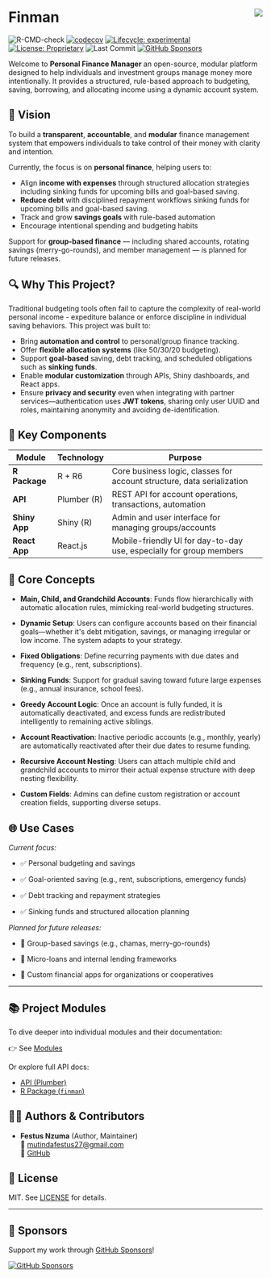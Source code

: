 # Finman <img src="https://img.shields.io/badge/status-active-brightgreen" align="right"/>

![R-CMD-check](https://github.com/statisticsguru1/personal-finance-manager/actions/workflows/r-ci.yml/badge.svg?branch=refactor-main-account-docs)
[![codecov](https://codecov.io/github/statisticsguru1/personal-finance-manager/branch/refactor-main-account-docs/graph/badge.svg?token=O02A92ODYD)](https://codecov.io/github/statisticsguru1/personal-finance-manager)
[![Lifecycle: experimental](https://img.shields.io/badge/lifecycle-experimental-orange.svg)](https://lifecycle.r-lib.org/articles/stages.html#experimental)
[![License: Proprietary](https://img.shields.io/badge/license-Proprietary-red.svg)](LICENSE)
![Last Commit](https://img.shields.io/github/last-commit/statisticsguru1/personal-finance-manager)
[![GitHub Sponsors](https://img.shields.io/github/sponsors/statisticsguru1?style=flat-square)](https://github.com/sponsors/statisticsguru1)


Welcome to **Personal Finance Manager** an open-source, modular platform designed to help individuals and investment groups manage money more intentionally. It provides a structured, rule-based approach to budgeting, saving, borrowing, and allocating income using a dynamic account system.


## 🚀 Vision

To build a **transparent**, **accountable**, and **modular** finance management system that empowers individuals to take control of their money with clarity and intention.

Currently, the focus is on **personal finance**, helping users to:

- Align **income with expenses** through structured allocation strategies including sinking funds for upcoming bills and goal-based saving.
- **Reduce debt** with disciplined repayment workflows sinking funds for upcoming bills and goal-based saving. 
- Track and grow **savings goals** with rule-based automation  
- Encourage intentional spending and budgeting habits

Support for **group-based finance** — including shared accounts, rotating savings (merry-go-rounds), and member management — is planned for future releases.


## 🔍 Why This Project?

Traditional budgeting tools often fail to capture the complexity of real-world personal income - expediture balance or enforce discipline in individual saving behaviors. This project was built to:

- Bring **automation and control** to personal/group finance tracking.
- Offer **flexible allocation systems** (like 50/30/20 budgeting).
- Support **goal-based** saving, debt tracking, and scheduled obligations such as **sinking funds**.
- Enable **modular customization** through APIs, Shiny dashboards, and React apps.
- Ensure **privacy and security** even when integrating with partner services—authentication uses **JWT tokens**, sharing only user UUID and roles, maintaining anonymity and avoiding de-identification.


## 🧩 Key Components

| Module      | Technology     | Purpose |
|-------------|----------------|---------|
| **R Package** | R + R6         | Core business logic, classes for account structure, data serialization |
| **API**     | Plumber (R)     | REST API for account operations, transactions, automation |
| **Shiny App**| Shiny (R)      | Admin and user interface for managing groups/accounts |
| **React App**| React.js       | Mobile-friendly UI for day-to-day use, especially for group members |


## 🧠 Core Concepts

- **Main, Child, and Grandchild Accounts**: Funds flow hierarchically with automatic allocation rules, mimicking real-world budgeting structures.
- **Dynamic Setup**: Users can configure accounts based on their financial goals—whether it's debt mitigation, savings, or managing irregular or low income. The system adapts to your strategy.
- **Fixed Obligations**: Define recurring payments with due dates and frequency (e.g., rent, subscriptions).
- **Sinking Funds**: Support for gradual saving toward future large expenses (e.g., annual insurance, school fees).
- **Greedy Account Logic**: Once an account is fully funded, it is automatically deactivated, and excess funds are redistributed intelligently to remaining active siblings.
- **Account Reactivation**: Inactive periodic accounts (e.g., monthly, yearly) are automatically reactivated after their due dates to resume funding.
- **Recursive Account Nesting**: Users can attach multiple child and grandchild accounts to mirror their actual expense structure with deep nesting flexibility.

- **Custom Fields**: Admins can define custom registration or account creation fields, supporting diverse setups.


## 🌐 Use Cases

*Current focus:*

- ✅ Personal budgeting and savings

- ✅ Goal-oriented saving (e.g., rent, subscriptions, emergency funds)

- ✅ Debt tracking and repayment strategies

- ✅ Sinking funds and structured allocation planning

*Planned for future releases:*

- 🔄 Group-based savings (e.g., chamas, merry-go-rounds)

- 💸 Micro-loans and internal lending frameworks

- 🏢 Custom financial apps for organizations or cooperatives

---

## 📚 Project Modules

To dive deeper into individual modules and their documentation:

👉 See [Modules](modules.qmd)

Or explore full API docs:

- [API (Plumber)](./api/index.html)
- [R Package (`finman`)](./finman/index.html)

## 👨‍💻 Authors & Contributors

- **Festus Nzuma** (Author, Maintainer)  
  📧 mutindafestus27@gmail.com  
  🐙 [GitHub](https://github.com/statisticsguru1)


## 📜 License

MIT. See [LICENSE](https://github.com/statisticsguru1/finance-manager/LICENSE.md) for details.

--- 
## 💖 Sponsors

Support my work through [GitHub Sponsors](https://github.com/sponsors/statisticsguru1)!


[![GitHub Sponsors](https://img.shields.io/github/sponsors/statisticsguru1?style=flat-square)](https://github.com/sponsors/statisticsguru1)